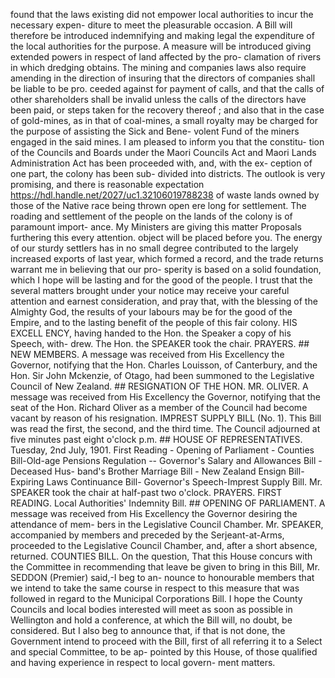 found that the laws existing did not empower local authorities to incur the necessary expen- diture to meet the pleasurable occasion. A Bill will therefore be introduced indemnifying and making legal the expenditure of the local authorities for the purpose. A measure will be introduced giving extended powers in respect of land affected by the pro- clamation of rivers in which dredging obtains. The mining and companies laws also require amending in the direction of insuring that the directors of companies shall be liable to be pro. ceeded against for payment of calls, and that the calls of other shareholders shall be invalid unless the calls of the directors have been paid, or steps taken for the recovery thereof ; and also that in the case of gold-mines, as in that of coal-mines, a small royalty may be charged for the purpose of assisting the Sick and Bene- volent Fund of the miners engaged in the said mines. I am pleased to inform you that the constitu- tion of the Councils and Boards under the Maori Councils Act and Maori Lands Administration Act has been proceeded with, and, with the ex- ception of one part, the colony has been sub- divided into districts. The outlook is very promising, and there is reasonable expectation https://hdl.handle.net/2027/uc1.32106019788238 of waste lands owned by those of the Native race being thrown open ere long for settlement. The roading and settlement of the people on the lands of the colony is of paramount import- ance. My Ministers are giving this matter Proposals furthering this every attention. object will be placed before you. The energy of our sturdy settlers has in no small degree contributed to the largely increased exports of last year, which formed a record, and the trade returns warrant me in believing that our pro- sperity is based on a solid foundation, which I hope will be lasting and for the good of the people. I trust that the several matters brought under your notice may receive your careful attention and earnest consideration, and pray that, with the blessing of the Almighty God, the results of your labours may be for the good of the Empire, and to the lasting benefit of the people of this fair colony. HIS EXCELL ENCY, having handed to the Hon. the Speaker a copy of his Speech, with- drew. The Hon. the SPEAKER took the chair. PRAYERS. ## NEW MEMBERS. A message was received from His Excellency the Governor, notifying that the Hon. Charles Louisson, of Canterbury, and the Hon. Sir John Mckenzie, of Otago, had been summoned to the Legislative Council of New Zealand. ## RESIGNATION OF THE HON. MR. OLIVER. A message was received from His Excellency the Governor, notifying that the seat of the Hon. Richard Oliver as a member of the Council had become vacant by reason of his resignation. IMPREST SUPPLY BILL (No. 1). This Bill was read the first, the second, and the third time. The Council adjourned at five minutes past eight o'clock p.m. ## HOUSE OF REPRESENTATIVES. Tuesday, 2nd July, 1901. First Reading - Opening of Parliament - Counties Bill-Old-age Pensions Regulation -- Governor's Salary and Allowances Bill - Deceased Hus- band's Brother Marriage Bill - New Zealand Ensign Bill-Expiring Laws Continuance Bill- Governor's Speech-Imprest Supply Bill. Mr. SPEAKER took the chair at half-past two o'clock. PRAYERS. FIRST READING. Local Authorities' Indemnity Bill. ## OPENING OF PARLIAMENT. A message was received from His Excellency the Governor desiring the attendance of mem- bers in the Legislative Council Chamber. Mr. SPEAKER, accompanied by members and preceded by the Serjeant-at-Arms, proceeded to the Legislative Council Chamber, and, after a short absence, returned. COUNTIES BILL. On the question, That this House concurs with the Committee in recommending that leave be given to bring in this Bill, Mr. SEDDON (Premier) said,-I beg to an- nounce to honourable members that we intend to take the same course in respect to this measure that was followed in regard to the Municipal Corporations Bill. I hope the County Councils and local bodies interested will meet as soon as possible in Wellington and hold a conference, at which the Bill will, no doubt, be considered. But I also beg to announce that, if that is not done, the Government intend to proceed with the Bill, first of all referring it to a Select and special Committee, to be ap- pointed by this House, of those qualified and having experience in respect to local govern- ment matters. 